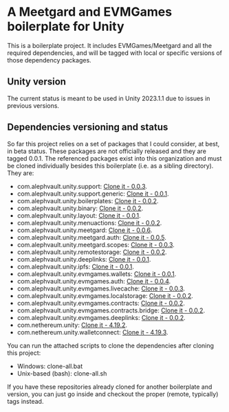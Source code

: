 # A Meetgard and EVMGames boilerplate for Unity

This is a boilerplate project. It includes EVMGames/Meetgard and all the required dependencies, and will be tagged with local or specific versions of those dependency packages.

Unity version
-------------

The current status is meant to be used in Unity 2023.1.1 due to issues in previous versions.

Dependencies versioning and status
----------------------------------

So far this project relies on a set of packages that I could consider, at best, in beta status. These packages are not officially released and they are tagged 0.0.1. The referenced packages exist into this organization and must be cloned individually besides this boilerplate (i.e. as a sibling directory). They are:

 - com.alephvault.unity.support: [Clone it - 0.0.3](https://github.com/AlephVault/unity-support/tree/0.0.3).
 - com.alephvault.unity.support.generic: [Clone it - 0.0.1](https://github.com/AlephVault/unity-support-generic/tree/0.0.1).
 - com.alephvault.unity.boilerplates: [Clone it - 0.0.2](https://github.com/AlephVault/unity-boilerplates/tree/0.0.2).
 - com.alephvault.unity.binary: [Clone it - 0.0.2](https://github.com/AlephVault/unity-binary/tree/0.0.2).
 - com.alephvault.unity.layout: [Clone it - 0.0.1](https://github.com/AlephVault/unity-layout/tree/0.0.1).
 - com.alephvault.unity.menuactions: [Clone it - 0.0.2](https://github.com/AlephVault/unity-menu-actions/tree/0.0.2).
 - com.alephvault.unity.meetgard: [Clone it - 0.0.6](https://github.com/AlephVault/unity-meetgard/tree/0.0.6).
 - com.alephvault.unity.meetgard.auth: [Clone it - 0.0.5](https://github.com/AlephVault/unity-meetgard-auth/tree/0.0.5).
 - com.alephvault.unity.meetgard.scopes: [Clone it - 0.0.3](https://github.com/AlephVault/unity-meetgard-scopes/tree/0.0.3).
 - com.alephvault.unity.remotestorage: [Clone it - 0.0.2](https://github.com/AlephVault/unity-remotestorage/tree/0.0.2).
 - com.alephvault.unity.deeplinks: [Clone it - 0.0.1](https://github.com/AlephVault/unity-deeplinks.git/tree/0.0.1).
 - com.alephvault.unity.ipfs: [Clone it - 0.0.1](https://github.com/AlephVault/unity-ipfs/tree/0.0.1).
 - com.alephvault.unity.evmgames.wallets: [Clone it - 0.0.1](https://github.com/AlephVault/unity-evmgames-wallets/tree/0.0.1).
 - com.alephvault.unity.evmgames.auth: [Clone it - 0.0.4](https://github.com/AlephVault/unity-evmgames-auth/tree/0.0.4).
 - com.alephvault.unity.evmgames.livecache: [Clone it - 0.0.3](https://github.com/AlephVault/unity-evmgames-livecache/tree/0.0.3).
 - com.alephvault.unity.evmgames.localstorage: [Clone it - 0.0.2](https://github.com/AlephVault/unity-evmgames-localstorage/tree/0.0.2).
 - com.alephvault.unity.evmgames.contracts: [Clone it - 0.0.2](https://github.com/AlephVault/unity-evmgames-contracts.git/tree/0.0.2).
 - com.alephvault.unity.evmgames.contracts.bridge: [Clone it - 0.0.2](https://github.com/AlephVault/unity-evmgames-bridge-contract.git/tree/0.0.2).
 - com.alephvault.unity.evmgames.deeplinks: [Clone it - 0.0.2](https://github.com/AlephVault/unity-evmgames-deeplinks.git/tree/0.0.2).
 - com.nethereum.unity: [Clone it - 4.19.2](https://github.com/Nethereum/Nethereum.Unity/tree/4.19.2).
 - com.nethereum.unity.walletconnect: [Clone it - 4.19.3](https://github.com/Nethereum/Nethereum.Unity.WalletConnect/tree/4.19.3).

You can run the attached scripts to clone the dependencies after cloning this project:

 - Windows: clone-all.bat
 - Unix-based (bash): clone-all.sh
 
If you have these repositories already cloned for another boilerplate and version, you can just go inside and checkout the proper (remote, typically) tags instead.


